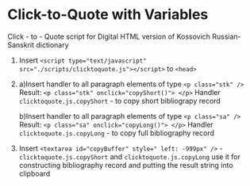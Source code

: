 # Click-to-Quote with Variables
Click - to - Quote script for Digital HTML version of Kossovich Russian-Sanskrit dictionary

1. Insert `<script type="text/javascript" src="./scripts/clicktoquote.js"></script>` to `<head>`
2. a)Insert handler to all paragraph elements of type `<p class="stk" />`
     Result: `<p class="stk" onclick="copyShort()"> </p>`
     Handler `clicktoquote.js.copyShort` - to copy short bibliograpy record
   
   b)Insert handler to all paragraph elements of type `<p class="sa" />`
      Result: `<p class="sa" onclick="copyLong()"> </p>`
      Handler `clicktoquote.js.copyLong` - to copy full bibliography record
3. Insert `<textarea id="copyBuffer" style=" left: -999px" />` - `clicktoquote.js.copyShort` and `clicktoquote.js.copyLong` use it 
   for constructing bibliography record and putting the result string into clipboard
  
